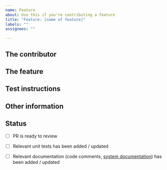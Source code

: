 ```yaml
---
name: Feature
about: Use this if you're contributing a feature
title: "Feature: [name of feature]"
labels: ""
assignees: ""

---
```


<!--
Before you open a PR, be sure to read our Contribution guidelines:
https://nrkno.github.io/sofie-core/docs/for-developers/contribution-guidelines
-->

## The contributor
<!--
Tell us who / which organization you are representing.
Example: This PR is contributed by NRK
-->


## The feature
<!-- Tell us who / which organization you are representing. -->


## Test instructions
<!--
Please provide some instructions and other information for how to verify that the feature works.
Examples:
* Do a Take for a part that contains an adlib, verify that the adlib plays out.
* Open the switchboard view and toggle a route, verify that the route toggles in the GUI.
* This feature also affects "feature X", so that needs to be tested for regressions as well.
-->


## Other information


## Status
<!--
Before you open the PR, make sure the items below are done.
If they're not, please open the PR as a Draft.
-->

- [ ] PR is ready to review
- [ ] Relevant unit tests has been added / updated
- [ ] Relevant documentation (code comments, [system documentation](https://nrkno.github.io/sofie-core/)) has been added / updated


